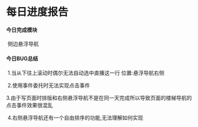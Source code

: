 # 每日进度报告



#### 今日完成模块

​	侧边悬浮导航

#### 今日BUG总结

​	1.当从下往上滚动时偶尔无法自动选中直播这一行  位置:悬浮导航右侧

​	2.使用事件委托时无法实现点击事件

​	3.由于写页面时排版和右侧悬浮导航不是在同一天完成所以导致页面的楼梯导航的点击事件效果很混乱

​	4.右侧悬浮导航还有一个自由排序的功能,无法理解如何实现